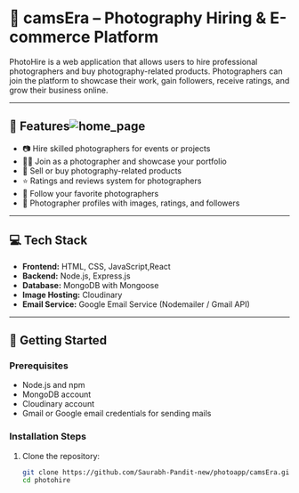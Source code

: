 # 📸 camsEra – Photography Hiring & E-commerce Platform

PhotoHire is a web application that allows users to hire professional photographers and buy photography-related products. Photographers can join the platform to showcase their work, gain followers, receive ratings, and grow their business online.

---

## 🔑 Features![home_page](https://github.com/user-attachments/assets/49c3a7e4-a127-452b-bcd5-764bbf7ca349)


- 📷 Hire skilled photographers for events or projects  
- 🧑‍💼 Join as a photographer and showcase your portfolio  
- 🛒 Sell or buy photography-related products  
- ⭐ Ratings and reviews system for photographers  
- 👥 Follow your favorite photographers  
- 📄 Photographer profiles with images, ratings, and followers  

---

## 💻 Tech Stack

- **Frontend:** HTML, CSS, JavaScript,React  
- **Backend:** Node.js, Express.js  
- **Database:** MongoDB with Mongoose  
- **Image Hosting:** Cloudinary  
- **Email Service:** Google Email Service (Nodemailer / Gmail API)  

---

## 🚀 Getting Started

### Prerequisites
- Node.js and npm
- MongoDB account
- Cloudinary account
- Gmail or Google email credentials for sending mails

### Installation Steps

1. Clone the repository:
   ```bash
   git clone https://github.com/Saurabh-Pandit-new/photoapp/camsEra.git
   cd photohire
